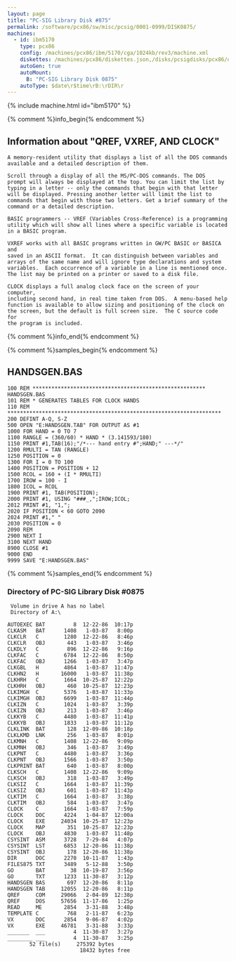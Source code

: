 ```yaml
---
layout: page
title: "PC-SIG Library Disk #875"
permalink: /software/pcx86/sw/misc/pcsig/0001-0999/DISK0875/
machines:
  - id: ibm5170
    type: pcx86
    config: /machines/pcx86/ibm/5170/cga/1024kb/rev3/machine.xml
    diskettes: /machines/pcx86/diskettes.json,/disks/pcsigdisks/pcx86/diskettes.json
    autoGen: true
    autoMount:
      B: "PC-SIG Library Disk 0875"
    autoType: $date\r$time\rB:\rDIR\r
---
```


{% include machine.html id="ibm5170" %}

{% comment %}info_begin{% endcomment %}

## Information about "QREF, VXREF, AND CLOCK"

    A memory-resident utility that displays a list of all the DOS commands
    available and a detailed description of them.
    
    Scroll through a display of all the MS/PC-DOS commands. The DOS
    prompt will always be displayed at the top. You can limit the list by
    typing in a letter -- only the commands that begin with that letter
    will be displayed. Pressing another letter will limit the list to
    commands that begin with those two letters. Get a brief summary of the
    command or a detailed description.
    
    BASIC programmers -- VREF (Variables Cross-Reference) is a programming
    utility which will show all lines where a specific variable is located
    in a BASIC program.
    
    VXREF works with all BASIC programs written in GW/PC BASIC or BASICA and
    saved in an ASCII format.  It can distinguish between variables and
    arrays of the same name and will ignore type declarations and system
    variables.  Each occurrence of a variable in a line is mentioned once.
    The list may be printed on a printer or saved to a disk file.
    
    CLOCK displays a full analog clock face on the screen of your computer,
    including second hand, in real time taken from DOS.  A menu-based help
    function is available to allow sizing and positioning of the clock on
    the screen, but the default is full screen size.  The C source code for
    the program is included.
{% comment %}info_end{% endcomment %}

{% comment %}samples_begin{% endcomment %}

## HANDSGEN.BAS

```bas
100 REM ******************************************************* HANDSGEN.BAS
101 REM * GENERATES TABLES FOR CLOCK HANDS
110 REM ********************************************************************
200 DEFINT A-Q, S-Z
500 OPEN "E:HANDSGEN.TAB" FOR OUTPUT AS #1
1000 FOR HAND = 0 TO 7
1100 RANGLE = (360/60) * HAND * (3.141593/180)
1150 PRINT #1,TAB(16);"/*--- hand entry #";HAND;" ---*/"
1200 RMULTI = TAN (RANGLE)
1250 POSITION = 0
1300 FOR I = 0 TO 100
1400 POSITION = POSITION + 12
1500 RCOL = 160 + (I * RMULTI)
1700 IROW = 100 - I
1800 ICOL = RCOL
1900 PRINT #1, TAB(POSITION);
2000 PRINT #1, USING "###_,";IROW;ICOL;
2012 PRINT #1, "1,";
2020 IF POSITION < 60 GOTO 2090
2024 PRINT #1," "
2030 POSITION = 0
2090 REM
2900 NEXT I
3100 NEXT HAND
8900 CLOSE #1
9000 END
9999 SAVE "E:HANDSGEN.BAS"
```

{% comment %}samples_end{% endcomment %}

### Directory of PC-SIG Library Disk #0875

     Volume in drive A has no label
     Directory of A:\

    AUTOEXEC BAT         8  12-22-86  10:17p
    CLKASM   BAT      1408   1-03-87   8:00p
    CLKCLR   C        1280  12-22-86   8:46p
    CLKCLR   OBJ       443   1-03-87   3:46p
    CLKDLY   C         896  12-22-86   9:16p
    CLKFAC   C        6784  12-22-86   8:50p
    CLKFAC   OBJ      1266   1-03-87   3:47p
    CLKGBL   H        4864   1-03-87  11:47p
    CLKHN2   H       16000   1-03-87  11:38p
    CLKHRH   C        1664  10-25-87  12:22p
    CLKHRH   OBJ       460  10-25-87  12:23p
    CLKIMGH  C        5376   1-03-87  11:33p
    CLKIMGH  OBJ      6699   1-03-87  11:44p
    CLKIZN   C        1024   1-03-87   3:39p
    CLKIZN   OBJ       213   1-03-87   3:46p
    CLKKYB   C        4480   1-03-87  11:41p
    CLKKYB   OBJ      1833   1-03-87  11:12p
    CLKLINK  BAT       128  12-09-86  10:18p
    CLKLKMD  LNK       256   1-03-87   8:01p
    CLKMNH   C        1408  12-22-86   9:09p
    CLKMNH   OBJ       346   1-03-87   3:49p
    CLKPNT   C        4480   1-03-87   3:36p
    CLKPNT   OBJ      1566   1-03-87   3:50p
    CLKPRINT BAT       640   1-03-87   8:00p
    CLKSCH   C        1408  12-22-86   9:09p
    CLKSCH   OBJ       318   1-03-87   3:49p
    CLKSIZ   C        1664   1-03-87  11:39p
    CLKSIZ   OBJ       601   1-03-87  11:43p
    CLKTIM   C        1664   1-03-87   3:38p
    CLKTIM   OBJ       584   1-03-87   3:47p
    CLOCK    C        1664   1-03-87   7:59p
    CLOCK    DOC      4224   1-04-87  12:00a
    CLOCK    EXE     24034  10-25-87  12:23p
    CLOCK    MAP       351  10-25-87  12:23p
    CLOCK    OBJ      4830   1-03-87  11:48p
    CSYSINT  ASM      3728   7-29-84   4:07p
    CSYSINT  LST      6853  12-20-86  11:38p
    CSYSINT  OBJ       178  12-20-86  11:38p
    DIR      DOC      2270  10-11-87   1:43p
    FILES875 TXT      3489   5-12-88   3:50p
    GO       BAT        38  10-19-87   3:56p
    GO       TXT      1233  11-30-87   3:12p
    HANDSGEN BAS       697  12-20-86   8:11p
    HANDSGEN TAB     12055  12-20-86   8:11p
    QREF     COM     29066   2-04-89  12:38p
    QREF     DOS     57656  11-17-86   1:25p
    READ     ME       2854   3-31-88   3:48p
    TEMPLATE C         768   2-11-87   6:23p
    VX       DOC      2854   9-06-87   4:02p
    VX       EXE     46781   3-31-88   3:33p
    _______  ___         4  11-30-87   3:27p
    ________ ___         4  11-30-87   3:25p
           52 file(s)     275392 bytes
                           18432 bytes free
